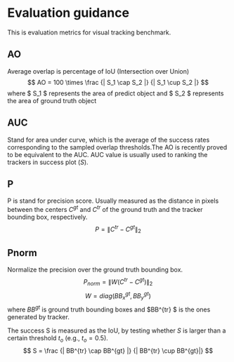 # Evaluation guidance
This is evaluation metrics for visual tracking benchmark.
## AO
Average overlap is percentage of IoU (Intersection over Union)
$$ AO = 100 \times  \frac {| S_1 \cap S_2 |} {| S_1 \cup S_2 |} $$
where $ S_1 $ represents the area of predict object and $ S_2 $ represents the area of ground truth object 

## AUC
Stand for area under curve, which is the average of the success rates corresponding to the sampled overlap thresholds.The AO is recently proved to be equivalent to the AUC. AUC value is usually used to ranking the trackers in success plot $(S)$.


## P
P is stand for precision score. Usually measured as the distance in pixels between the centers $C^{gt}$ and $C^{tr}$ of the ground truth and the tracker bounding box, respectively.
$$ P =\| C^{tr} - C^{gt} \| _2$$

## Pnorm
Normalize the precision over the ground truth bounding box.
$$ P_{norm} = \| W \left( C^{tr} - C^{gt} \right) \| _ 2$$
$$ W = diag \left( BB_x^{gt}, BB_y^{gt}\right) $$
where $BB^{gt}$ is ground truth bounding boxes and $BB^{tr} $ is the ones generated by tracker.

The success S is measured as the IoU, by testing whether $S$ is larger than a certain threshold $t_o$ (e.g., $t_o=0.5$).
$$ S = \frac {| BB^{tr} \cap BB^{gt} |} {| BB^{tr} \cup BB^{gt}|} $$

